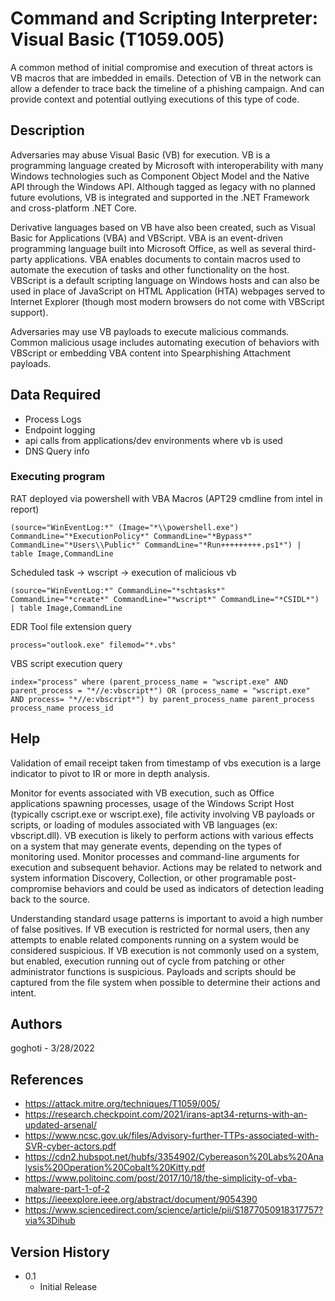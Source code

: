 # Command and Scripting Interpreter: Visual Basic (T1059.005) 

A common method of initial compromise and execution of threat actors is VB macros that are imbedded in emails. Detection of VB in the network can allow a defender to trace back the timeline of a phishing campaign. And can provide context and potential outlying executions of this type of code. 

## Description

Adversaries may abuse Visual Basic (VB) for execution. VB is a programming language created by Microsoft with interoperability with many Windows technologies such as Component Object Model and the Native API through the Windows API. Although tagged as legacy with no planned future evolutions, VB is integrated and supported in the .NET Framework and cross-platform .NET Core.

Derivative languages based on VB have also been created, such as Visual Basic for Applications (VBA) and VBScript. VBA is an event-driven programming language built into Microsoft Office, as well as several third-party applications. VBA enables documents to contain macros used to automate the execution of tasks and other functionality on the host. VBScript is a default scripting language on Windows hosts and can also be used in place of JavaScript on HTML Application (HTA) webpages served to Internet Explorer (though most modern browsers do not come with VBScript support).

Adversaries may use VB payloads to execute malicious commands. Common malicious usage includes automating execution of behaviors with VBScript or embedding VBA content into Spearphishing Attachment payloads.

## Data Required 

- Process Logs
- Endpoint logging
- api calls from applications/dev environments where vb is used
- DNS Query info 

### Executing program

RAT deployed via powershell with VBA Macros (APT29 cmdline from intel in report)

```
(source="WinEventLog:*" (Image="*\\powershell.exe") CommandLine="*ExecutionPolicy*" CommandLine="*Bypass*" CommandLine="*Users\\Public*" CommandLine="*Run+++++++++.ps1*") | table Image,CommandLine
```

Scheduled task -> wscript -> execution of malicious vb

```
(source="WinEventLog:*" CommandLine="*schtasks*" CommandLine="*create*" CommandLine="*wscript*" CommandLine="*CSIDL*") | table Image,CommandLine
```

EDR Tool file extension query

```
process="outlook.exe" filemod="*.vbs"
```

VBS script execution query 

```
index="process" where (parent_process_name = "wscript.exe" AND parent_process = "*//e:vbscript*") OR (process_name = "wscript.exe" AND process= "*//e:vbscript*") by parent_process_name parent_process process_name process_id 
```

## Help

Validation of email receipt taken from timestamp of vbs execution is a large indicator to pivot to IR or more in depth analysis. 

Monitor for events associated with VB execution, such as Office applications spawning processes, usage of the Windows Script Host (typically cscript.exe or wscript.exe), file activity involving VB payloads or scripts, or loading of modules associated with VB languages (ex: vbscript.dll). VB execution is likely to perform actions with various effects on a system that may generate events, depending on the types of monitoring used. Monitor processes and command-line arguments for execution and subsequent behavior. Actions may be related to network and system information Discovery, Collection, or other programable post-compromise behaviors and could be used as indicators of detection leading back to the source.

Understanding standard usage patterns is important to avoid a high number of false positives. If VB execution is restricted for normal users, then any attempts to enable related components running on a system would be considered suspicious. If VB execution is not commonly used on a system, but enabled, execution running out of cycle from patching or other administrator functions is suspicious. Payloads and scripts should be captured from the file system when possible to determine their actions and intent.

## Authors

goghoti - 3/28/2022

## References

- https://attack.mitre.org/techniques/T1059/005/
- https://research.checkpoint.com/2021/irans-apt34-returns-with-an-updated-arsenal/
- https://www.ncsc.gov.uk/files/Advisory-further-TTPs-associated-with-SVR-cyber-actors.pdf
- https://cdn2.hubspot.net/hubfs/3354902/Cybereason%20Labs%20Analysis%20Operation%20Cobalt%20Kitty.pdf
- https://www.politoinc.com/post/2017/10/18/the-simplicity-of-vba-malware-part-1-of-2
- https://ieeexplore.ieee.org/abstract/document/9054390
- https://www.sciencedirect.com/science/article/pii/S1877050918317757?via%3Dihub

## Version History

* 0.1
    * Initial Release
